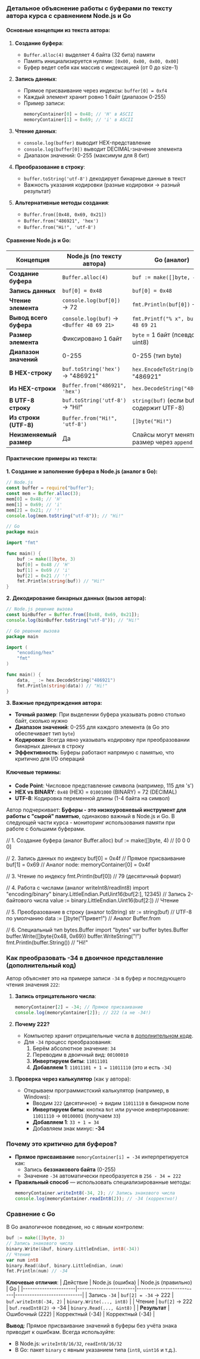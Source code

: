 ### Детальное объяснение работы с буферами по тексту автора курса с сравнением Node.js и Go

#### Основные концепции из текста автора:

1. **Создание буфера**:

   - `Buffer.alloc(4)` выделяет 4 байта (32 бита) памяти
   - Память инициализируется нулями: `[0x00, 0x00, 0x00, 0x00]`
   - Буфер ведет себя как массив с индексацией (от 0 до size-1)

2. **Запись данных**:

   - Прямое присваивание через индексы: `buffer[0] = 0xf4`
   - Каждый элемент хранит ровно 1 байт (диапазон 0-255)
   - Пример записи:
     ```javascript
     memoryContainer[0] = 0x48; // 'H' в ASCII
     memoryContainer[1] = 0x69; // 'i' в ASCII
     ```

3. **Чтение данных**:

   - `console.log(buffer)` выводит HEX-представление
   - `console.log(buffer[0])` выводит DECIMAL-значение элемента
   - Диапазон значений: 0-255 (максимум для 8 бит)

4. **Преобразование в строку**:

   - `buffer.toString('utf-8')` декодирует бинарные данные в текст
   - Важность указания кодировки (разные кодировки → разный результат)

5. **Альтернативные методы создания**:
   - `Buffer.from([0x48, 0x69, 0x21])`
   - `Buffer.from("486921", 'hex')`
   - `Buffer.from("Hi!", 'utf-8')`

#### Сравнение Node.js и Go:

| Концепция               | Node.js (по тексту автора)               | Go (аналог)                               |
| ----------------------- | ---------------------------------------- | ----------------------------------------- |
| **Создание буфера**     | `Buffer.alloc(4)`                        | `buf := make([]byte, 4)`                  |
| **Запись данных**       | `buf[0] = 0x48`                          | `buf[0] = 0x48`                           |
| **Чтение элемента**     | `console.log(buf[0])` → 72               | `fmt.Println(buf[0])` → 72                |
| **Вывод всего буфера**  | `console.log(buf)` → `<Buffer 48 69 21>` | `fmt.Printf("% x", buf)` → `48 69 21`     |
| **Размер элемента**     | Фиксировано 1 байт                       | `byte` = 1 байт (псевдоним uint8)         |
| **Диапазон значений**   | 0-255                                    | 0-255 (тип byte)                          |
| **В HEX-строку**        | `buf.toString('hex')` → "486921"         | `hex.EncodeToString(buf)` → "486921"      |
| **Из HEX-строки**       | `Buffer.from("486921", 'hex')`           | `hex.DecodeString("486921")`              |
| **В UTF-8 строку**      | `buf.toString('utf-8')` → "Hi!"          | `string(buf)` (если buf содержит UTF-8)   |
| **Из строки (UTF-8)**   | `Buffer.from("Hi!", 'utf-8')`            | `[]byte("Hi!")`                           |
| **Неизменяемый размер** | Да                                       | Слайсы могут менять размер через `append` |

#### Практические примеры из текста:

**1. Создание и заполнение буфера в Node.js (аналог в Go):**

```javascript
// Node.js
const buffer = require("buffer");
const mem = Buffer.alloc(3);
mem[0] = 0x48; // 'H'
mem[1] = 0x69; // 'i'
mem[2] = 0x21; // '!'
console.log(mem.toString("utf-8")); // "Hi!"
```

```go
// Go
package main

import "fmt"

func main() {
    buf := make([]byte, 3)
    buf[0] = 0x48 // 'H'
    buf[1] = 0x69 // 'i'
    buf[2] = 0x21 // '!'
    fmt.Println(string(buf)) // "Hi!"
}
```

**2. Декодирование бинарных данных (вызов автора):**

```javascript
// Node.js решение вызова
const binBuffer = Buffer.from([0x48, 0x69, 0x21]);
console.log(binBuffer.toString("utf-8")); // "Hi!"
```

```go
// Go решение вызова
package main

import (
    "encoding/hex"
    "fmt"
)

func main() {
    data, _ := hex.DecodeString("486921")
    fmt.Println(string(data)) // "Hi!"
}
```

**3. Важные предупреждения автора:**

- **Точный размер**: При выделении буфера указывать ровно столько байт, сколько нужно
- **Диапазон значений**: 0-255 для каждого элемента (в Go это обеспечивает тип `byte`)
- **Кодировки**: Всегда явно указывать кодировку при преобразовании бинарных данных в строку
- **Эффективность**: Буферы работают напрямую с памятью, что критично для I/O операций

#### Ключевые термины:

- **Code Point**: Числовое представление символа (например, 115 для 's')
- **HEX vs BINARY**: `0x48` (HEX) = `01001000` (BINARY) = 72 (DECIMAL)
- **UTF-8**: Кодировка переменной длины (1-4 байта на символ)

Автор подчеркивает: **Буферы - это низкоуровневый инструмент для работы с "сырой" памятью**, одинаково важный в Node.js и Go. В следующей части курса - мониторинг использования памяти при работе с большими буферами.

// 1. Создание буфера (аналог Buffer.alloc)
buf := make([]byte, 4) // [0 0 0 0]

// 2. Запись данных по индексу
buf[0] = 0x4f // Прямое присваивание
buf[1] = 0x69 // Аналог node: memoryContainer[0] = 0x4f

// 3. Чтение по индексу
fmt.Println(buf[0]) // 79 (десятичный формат)

// 4. Работа с числами (аналог writeInt8/readInt8)
import "encoding/binary"
binary.LittleEndian.PutUint16(buf[2:], 12345) // Запись 2-байтового числа
value := binary.LittleEndian.Uint16(buf[2:]) // Чтение

// 5. Преобразование в строку (аналог toString)
str := string(buf) // UTF-8 по умолчанию
data := []byte("Привет!") // Аналог Buffer.from

// 6. Специальный тип bytes.Buffer
import "bytes"
var buffer bytes.Buffer
buffer.Write([]byte{0x48, 0x69})
buffer.WriteString("!")
fmt.Println(buffer.String()) // "Hi!"

### Как преобразовать -34 в двоичное представление (дополнительный код)

Автор объясняет это на примере записи `-34` в буфер и последующего чтения значения `222`:

1. **Запись отрицательного числа**:

   ```javascript
   memoryContainer[2] = -34; // Прямое присваивание
   console.log(memoryContainer[2]); // 222 (а не -34!)
   ```

2. **Почему 222?**

   - Компьютер хранит отрицательные числа в [дополнительном коде](https://ru.wikipedia.org/wiki/Дополнительный_код).
   - Для `-34` процесс преобразования:
     1. Берём абсолютное значение: `34`
     2. Переводим в двоичный вид: `00100010`
     3. **Инвертируем биты**: `11011101`
     4. **Добавляем 1**: `11011101 + 1 = 11011110` (это и есть `-34`)

3. **Проверка через калькулятор** (как у автора):
   - Открываем программистский калькулятор (например, в Windows):
     - Вводим `222` (десятичное) → видим `11011110` в бинарном поле
     - **Инвертируем биты**: кнопка `Not` или ручное инвертирование: `11011110` → `00100001` (получаем `33`)
     - **Добавляем 1**: `33 + 1 = 34`
     - Добавляем знак минус: **-34**

### Почему это критично для буферов?

- **Прямое присваивание** `memoryContainer[i] = -34` интерпретируется как:
  - Запись **беззнакового байта** (0-255)
  - Значение `-34` автоматически преобразуется в `256 - 34 = 222`
- **Правильный способ** — использовать специализированные методы:
  ```javascript
  memoryContainer.writeInt8(-34, 2); // Запись знакового числа
  console.log(memoryContainer.readInt8(2)); // -34 (корректно!)
  ```

### Сравнение с Go

В Go аналогичное поведение, но с явным контролем:

```go
buf := make([]byte, 3)
// Запись знакового числа
binary.Write(&buf, binary.LittleEndian, int8(-34))
// Чтение
var num int8
binary.Read(&buf, binary.LittleEndian, &num)
fmt.Println(num) // -34
```

**Ключевые отличия**:
| Действие | Node.js (ошибка) | Node.js (правильно) | Go |
|----------------------|------------------------|--------------------------|----------------------------|
| Запись `-34` | `buf[2] = -34` → 222 | `buf.writeInt8(-34, 2)` | `binary.Write(..., int8)` |
| Чтение | `buf[2]` → 222 | `buf.readInt8(2)` → -34 | `binary.Read(..., &int8)` |
| **Результат** | Ошибочный (222) | Корректный (-34) | Корректный (-34) |

**Вывод**: Прямое присваивание значений в буферы без учёта знака приводит к ошибкам. Всегда используйте:

- В Node.js: `writeInt8/16/32`, `readInt8/16/32`
- В Go: пакет `binary` с явным указанием типа (`int8`, `uint16` и т.д.).
